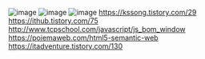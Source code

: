 ![image](https://user-images.githubusercontent.com/64140544/125443784-442e48e7-2d7c-45bc-ab4b-75c2754da7d6.png)
![image](https://user-images.githubusercontent.com/64140544/125444177-0d654ee9-5ac9-42a6-8e0f-e1defdac68f1.png)
![image](https://user-images.githubusercontent.com/64140544/125444664-d961efeb-ce9a-43a6-aa45-09a029112711.png)
https://kssong.tistory.com/29
<br>
https://ithub.tistory.com/75
<br>
http://www.tcpschool.com/javascript/js_bom_window
<br>
https://poiemaweb.com/html5-semantic-web
<br>
https://itadventure.tistory.com/130
